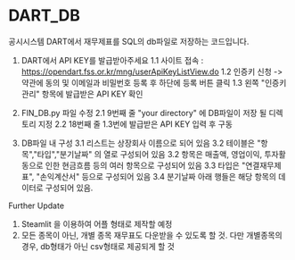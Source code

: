 # DART_DB
공시시스템 DART에서 재무제표를 SQL의 db파일로 저장하는 코드입니다.

1. DART에서 API KEY를 발급받아주세요
   1.1 사이트 접속 : https://opendart.fss.or.kr/mng/userApiKeyListView.do
   1.2 인증키 신청 -> 약관에 동의 및 이메일과 비밀번호 등록 후 하단에 등록 버튼 클릭
   1.3 왼쪽 "인증키 관리" 항목에 발급받은 API KEY 확인

2. FIN_DB.py 파일 수정
   2.1 9번째 줄 "your directory" 에 DB파일이 저장 될 디렉토리 지정
   2.2 18번째 줄 1.3번에 발급받은 API KEY 입력 후 구동


3. DB파일 내 구성
   3.1 리스트는 상장회사 이름으로 되어 있음
   3.2 테이블은 "항목","타입","분기날짜" 의 열로 구성되어 있음
   3.2 항목은 매출액, 영업이익, 투자활동으로 인한 현금흐름 등의 여러 항목으로 구성되어 있음
   3.3 타입은 "연결재무제표", "손익계산서" 등으로 구성되어 있음
   3.4 분기날짜 아래 행들은 해당 항목의 데이터로 구성되어 있음.


Further Update
1. Steamlit 을 이용하여 어플 형태로 제작할 예정
2. 모든 종목이 아닌, 개별 종목 재무표도 다운받을 수 있도록 할 것. 다만 개별종목의 경우, db형태가 아닌 csv형태로 제공되게 할 것 

